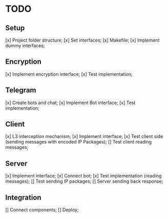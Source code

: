# TODO

## Setup
[x] Project folder structure;
[x] Set interfaces;
[x] Makefile;
[x] Implement dummy interfaces;

## Encryption
[x] Implement encryption interface;
[x] Test implementation;

## Telegram
[x] Create bots and chat; 
[x] Implement Bot interface;
[x] Test implementation;


## Client
[x] L3 interception mechanism;
[x] Implement interface; 
[x] Test client side (sending messages with encoded IP Packages);
[] Test client reading messages; 

## Server
[x] Implement interface; 
[x] Connect bot; 
[x] Test implementation (reading messages);
[] Test sending IP packages;
[] Server sending back response;

## Integration
[] Connect components;
[] Deploy;
